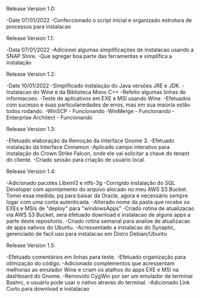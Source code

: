 Release Version 1.0:
     
 -Date 07/01/2022
 -Confeccionado o script inicial e organizado estrutura de processos para instalacao

Release Version 1.1:
     
 -Data 07/01/2022
 -Adicionei algumas simplificações de instalacao usando a SNAP Store.
 -Que agregar boa parte das ferramentas e simplifica a instalação

Release Version 1.2:
 
 -Date 10/01/2022
 -Simplificado instalação do Java versões JRE e JDK.
 -Instalacao do Wine e da Biblioteca Mono C++
 -Refeito algumas linhas de informacoes.
 -Teste de aplicativos em EXE e MSI usando Wine.
 -Efetuados com sucesso e suas particulariedades de erros, mas em sua maioria estão todos rodando.
 -WinSCP - Funcionando
 -WinMerge - Funcionando
 -Enterprise Architect - Funcionando

Release Version 1.3:

 -Efetuado elaboração da Remoção da Interface Gnome 3.
 -Efetuado instalação da Interface Cinnamon
 -Aplicado campo interativo para instalação do Crown Strike Falcon, onde ele vai solicitar a chave do tenant do cliente.
 -Criado sessão para criação de usuário local.

Release Version 1.4:
 
 -Adicionado pacotes Libxml2 e ntfs-3g
 -Corrigido instalação do SQL Developer com apontamento do arquivo alocado no meu AWS S3 Bucket.
 Tomei essa medida, pq para baixar da Oracle, agora é necessário sempre logar com uma conta autenticada.
 -Alterado nome da pasta que recebe os EXEs e MSIs de "deploy" para "windowsApps"
 -Criado rotina de atualizacao via AWS S3 Bucket, sera efetuado download e instalacao de alguns apps a parte deste repositorio.
 -Criado rotina semanal para analise de atualizacao de apps nativos do Ubuntu.
 -Acressentado a instalacao do Synaptic, gerenciado de facil uso para instalacao em Distro Debian/Ubuntu
    
Release Version 1.5:
 
 -Efetuado comentários em linhas para teste.
 -Efetuado organização para otimização do código.
 -Adicionado complementos que acressentam melhorias ao emulador Wine e criam os atalhos do apps EXE e MSI na dashboard do Gnome.
 -Removido CygWin por ser um emulador de terminar Bashrc, o usuário pode usar o nativo através do terminal.
 -Adicionado Link Curto para download e instalacao